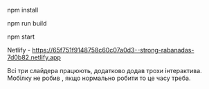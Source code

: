 npm install 

npm run build 

npm start


Netlify - https://65f751f9148758c60c07a0d3--strong-rabanadas-7d0b82.netlify.app

Всі три слайдера працюють, додатково додав трохи інтерактива.
Мобілку не робив , якщо нормально робити то це часу треба.